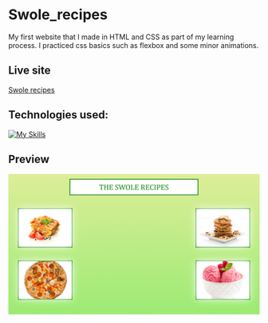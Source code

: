# Swole_recipes
My first website that I made in HTML and CSS as part of my learning process.
I practiced css basics such as flexbox and some minor animations.
## Live site
[Swole recipes](https://jakaambrus.github.io/Swole_recipes/)
## Technologies used:
[![My Skills](https://skills.thijs.gg/icons?i=html,css)](https://skills.thijs.gg)

## Preview
![Preview0](./preview.PNG)
